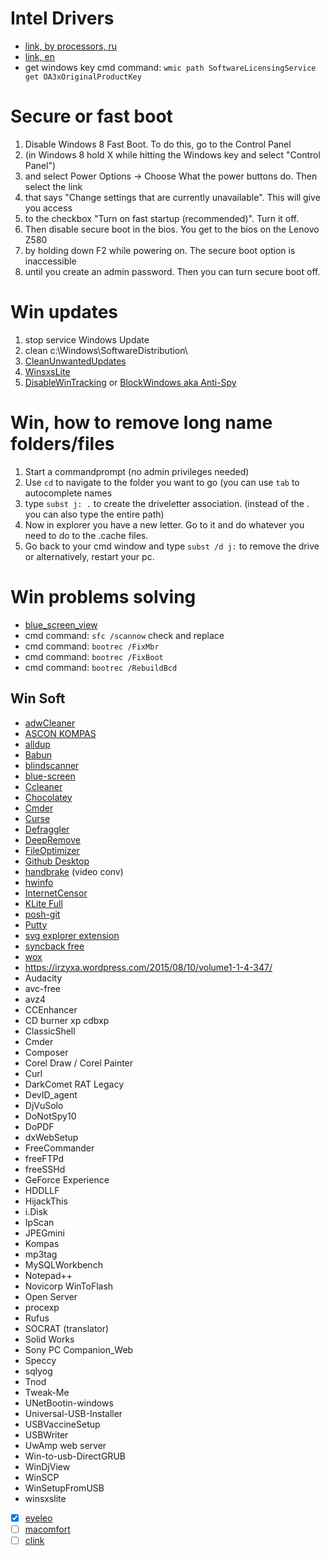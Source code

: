 # Intel Drivers

- [link, by processors, ru](http://www.intel.ru/content/www/ru/ru/support/graphics-drivers.html)
- [link, en](https://downloadcenter.intel.com/)
- get windows key cmd command: `wmic path SoftwareLicensingService get OA3xOriginalProductKey`

# Secure or fast boot

1. Disable Windows 8 Fast Boot. To do this, go to the Control Panel
2. (in Windows 8 hold X while hitting the Windows key and select "Control Panel")
3. and select Power Options -> Choose What the power buttons do. Then select the link
4. that says "Change settings that are currently unavailable". This will give you access
5. to the checkbox "Turn on fast startup (recommended)". Turn it off.
6. Then disable secure boot in the bios. You get to the bios on the Lenovo Z580
7. by holding down F2 while powering on. The secure boot option is inaccessible
8. until you create an admin password. Then you can turn secure boot off.

# Win updates

1. stop service Windows Update
2. clean c:\Windows\SoftwareDistribution\
3. [CleanUnwantedUpdates](https://github.com/KOLANICH/CleanUnwantedUpdates)
4. [WinsxsLite](https://sites.google.com/site/winsxslite/)
5. [DisableWinTracking](https://github.com/10se1ucgo/DisableWinTracking) or [BlockWindows aka Anti-Spy](https://github.com/WindowsLies/BlockWindows)

# Win, how to remove long name folders/files

1. Start a commandprompt (no admin privileges needed)
2. Use `cd` to navigate to the folder you want to go (you can use `tab` to autocomplete names
3. type `subst j: .` to create the driveletter association. (instead of the . you can also type the entire path)
4. Now in explorer you have a new letter. Go to it and do whatever you need to do to the .cache files.
5. Go back to your cmd window and type `subst /d j:` to remove the drive or alternatively, restart your pc.

# Win problems solving

- [blue_screen_view](http://www.nirsoft.net/utils/blue_screen_view.html#DownloadLinks)
- cmd command: `sfc /scannow` check and replace
- cmd command: `bootrec /FixMbr`
- cmd command: `bootrec /FixBoot`
- cmd command: `bootrec /RebuildBcd`

## Win Soft

- [adwCleaner](https://toolslib.net/downloads/viewdownload/1-adwcleaner/)
- [ASCON KOMPAS](http://edu.ascon.ru/main/download/freeware/)
- [alldup](http://www.alldup.info/en_download_alldup.php)
- [Babun](https://babun.github.io/)
- [blindscanner](http://www.blindscanner.com/ru/download.html)
- [blue-screen]([http://www.nirsoft.net/utils/blue_screen_view.html#DownloadLinks)
- [Ccleaner](https://www.piriform.com/ccleaner/download)
- [Chocolatey](https://chocolatey.org/)
- [Cmder](http://cmder.net/)
- [Curse](https://www.curse.com)
- [Defraggler](https://www.piriform.com/defraggler/download)
- [DeepRemove](https://deepremove.codeplex.com/)
- [FileOptimizer](http://nikkhokkho.sourceforge.net/static.php?page=FileOptimizer)
- [Github Desktop](https://desktop.github.com/)
- [handbrake](https://handbrake.fr/) (video conv)
- [hwinfo](https://www.hwinfo.com/)
- [InternetCensor](http://icensor.ru/)
- [KLite Full](http://www.codecguide.com/download_k-lite_codec_pack_full.htm)
- [posh-git](https://github.com/dahlbyk/posh-git)
- [Putty](http://www.chiark.greenend.org.uk/~sgtatham/putty/download.html)
- [svg explorer extension](https://svgextension.codeplex.com/)
- [syncback free](http://www.2brightsparks.com/freeware/index.html)
- [wox](http://www.getwox.com/)
- <https://irzyxa.wordpress.com/2015/08/10/volume1-1-4-347/>
- Audacity
- avc-free
- avz4
- CCEnhancer
- CD burner xp cdbxp
- ClassicShell
- Cmder
- Composer
- Corel Draw / Corel Painter
- Curl
- DarkComet RAT Legacy
- DevID_agent
- DjVuSolo
- DoNotSpy10
- DoPDF
- dxWebSetup
- FreeCommander
- freeFTPd
- freeSSHd
- GeForce Experience
- HDDLLF
- HijackThis
- i.Disk
- IpScan
- JPEGmini
- Kompas
- mp3tag
- MySQLWorkbench
- Notepad++
- Novicorp WinToFlash
- Open Server
- procexp
- Rufus
- SOCRAT (translator)
- Solid Works
- Sony PC Companion_Web
- Speccy
- sqlyog
- Tnod
- Tweak-Me
- UNetBootin-windows
- Universal-USB-Installer
- USBVaccineSetup
- USBWriter
- UwAmp web server
- Win-to-usb-DirectGRUB
- WinDjView
- WinSCP
- WinSetupFromUSB
- winsxslite
- [x] [eyeleo](http://eyeleo.com/)
- [ ] [macomfort](https://leonardo.re/macomfort/)
- [ ] [clink](https://mridgers.github.io/clink/)
